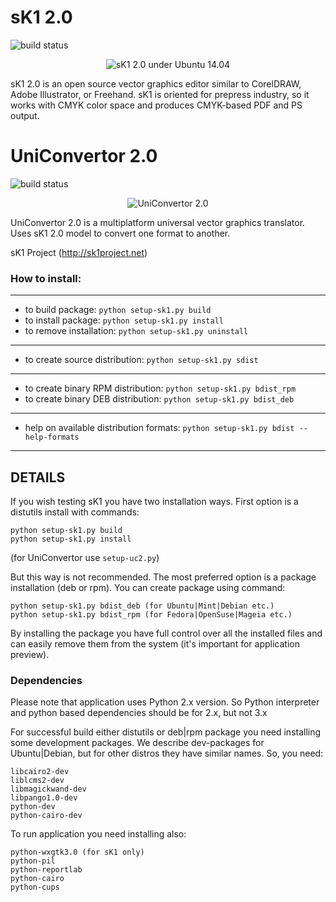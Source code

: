 # sK1 2.0

![build status](https://api.travis-ci.org/sk1project-build-bot/sk1-wx.svg?branch=master)

<center>

![sK1 2.0 under Ubuntu 14.04](./docs/images/sk1_2_0.png "sK1 2.0 under Ubuntu 14.04")

</center>

sK1 2.0 is an open source vector graphics editor similar to CorelDRAW, 
Adobe Illustrator, or Freehand. sK1 is oriented for prepress industry, 
so it works with CMYK color space and produces CMYK-based PDF and PS output.

# UniConvertor 2.0

![build status](https://api.travis-ci.org/sk1project-build-bot/sk1-wx.svg?branch=master)

<center>

![UniConvertor 2.0](./docs/images/uc2_0.png "UniConvertor 2.0")

</center>

UniConvertor 2.0 is a multiplatform universal vector graphics translator.
Uses sK1 2.0 model to convert one format to another. 

sK1 Project (http://sk1project.net)

### How to install: 

---

* to build package:   `python setup-sk1.py build`
* to install package:   `python setup-sk1.py install`
* to remove installation: `python setup-sk1.py uninstall`

---

* to create source distribution:   `python setup-sk1.py sdist`

---

* to create binary RPM distribution:  `python setup-sk1.py bdist_rpm`
* to create binary DEB distribution:  `python setup-sk1.py bdist_deb`

---

* help on available distribution formats: `python setup-sk1.py bdist --help-formats`

---


## DETAILS

If you wish testing sK1 you have two installation ways. 
First option is a distutils install with commands:
```
python setup-sk1.py build
python setup-sk1.py install
```

(for UniConvertor use `setup-uc2.py`)

But this way is not recommended. The most preferred option is a package 
installation (deb or rpm). You can create package using command:
```
python setup-sk1.py bdist_deb (for Ubuntu|Mint|Debian etc.)
python setup-sk1.py bdist_rpm (for Fedora|OpenSuse|Mageia etc.)
```
By installing the package you have full control over all the installed files 
and can easily remove them from the system (it's important for application
preview).

### Dependencies

Please note that application uses Python 2.x version. So Python interpreter
and python based dependencies should be for 2.x, but not 3.x

For successful build either distutils or deb|rpm package you need installing
some development packages. We describe dev-packages for Ubuntu|Debian, but for
other distros they have similar names. So, you need:
```
libcairo2-dev
liblcms2-dev
libmagickwand-dev
libpango1.0-dev
python-dev
python-cairo-dev
```

To run application you need installing also:
```
python-wxgtk3.0 (for sK1 only)
python-pil 
python-reportlab
python-cairo
python-cups
```

